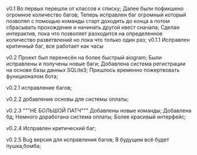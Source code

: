 v0.1
 Во первых перешли от классов к списку; 
 Далее были пофикшено огромное количество багов; 
 Теперь исправлен баг огромный который позволял с помощью команды старт доходить до конца а потом сбрасывать прохождение и начинать другой квест сначала;
 Сделан интерактив, пока что позволяет разходится на определенное количество разветвлений но пока что только один раз;
v0.1.1
 Исправлен критичный баг, все работает как часы

v0.2
Проект был перенесён на более быстрый aiogram;
Были исправлены и получены новые баги;
Добавлена система регистрации на основе базы данных SQLite3;
Пришлось временно пожертвовать функционалом бота;

v0.2.1
исправление багов;

v0.2.2
добавление основы для системы оплаты;

v0.2.3
"""НЕ БОЛЬШОЙ ПАТЧ"""
Добавлены новые команды;
Добавлена бд;
Немного доработана система оплаты;
Более красивый интерфейс;

v0.2.4
Исправлен критический баг;

v0.2.5
Bug версия для исправления багов;
В будущем всё будет пушка,бомба;


